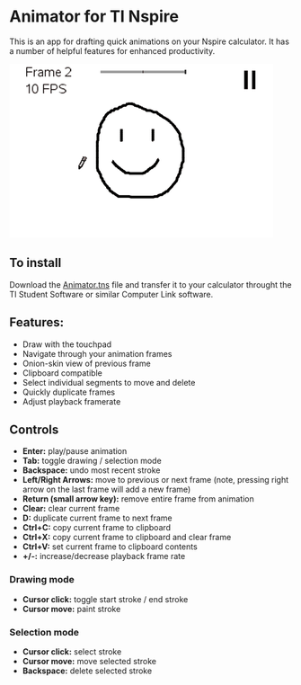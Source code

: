 # Animator for TI Nspire
This is an app for drafting quick animations on your Nspire calculator.
It has a number of helpful features for enhanced productivity.

![demo](img/demo.gif?raw=true)

## To install
Download the [Animator.tns](Animator.tns?raw=true) file and transfer it to your calculator throught the TI Student Software or similar Computer Link software.

## Features:
- Draw with the touchpad
- Navigate through your animation frames
- Onion-skin view of previous frame
- Clipboard compatible
- Select individual segments to move and delete
- Quickly duplicate frames
- Adjust playback framerate

## Controls
- **Enter:** play/pause animation
- **Tab:** toggle drawing / selection mode
- **Backspace:** undo most recent stroke
- **Left/Right Arrows:** move to previous or next frame (note, pressing right arrow on the last frame will add a new frame)
- **Return (small arrow key):** remove entire frame from animation
- **Clear:** clear current frame
- **D:** duplicate current frame to next frame
- **Ctrl+C:** copy current frame to clipboard
- **Ctrl+X:** copy current frame to clipboard and clear frame
- **Ctrl+V:** set current frame to clipboard contents
- **+/-:** increase/decrease playback frame rate

### Drawing mode
- **Cursor click:** toggle start stroke / end stroke
- **Cursor move:** paint stroke

### Selection mode
- **Cursor click:** select stroke
- **Cursor move:** move selected stroke
- **Backspace:** delete selected stroke